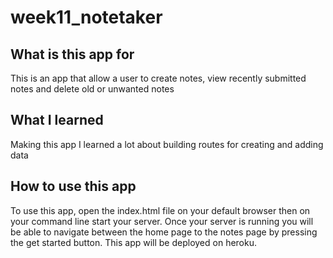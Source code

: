 # week11_notetaker

## What is this app for

This is an app that allow a user to create notes, view recently submitted notes and delete old or unwanted notes

## What I learned

Making this app I learned a lot about building routes for creating and adding data

## How to use this app

To use this app, open the index.html file on your default browser then on your command line start your server.
Once your server is running you will be able to navigate between the home page to the notes page by pressing the get started button.
This app will be deployed on heroku.
